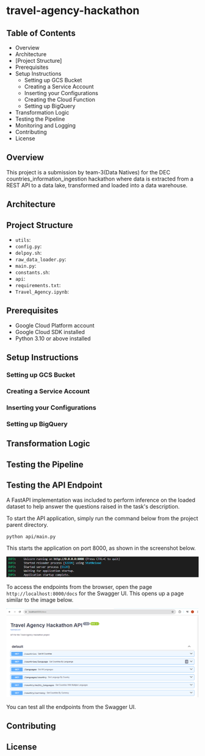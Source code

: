 # travel-agency-hackathon

## Table of Contents
- Overview
- Architecture
- [Project Structure]
- Prerequisites
- Setup Instructions
    - Setting up GCS Bucket
    - Creating a Service Account
    - Inserting your Configurations 
    - Creating the Cloud Function
    - Setting up BigQuery
- Transformation Logic
- Testing the Pipeline
- Monitoring and Logging
- Contributing
- License


## Overview
This project is a submission by team-3(Data Natives) for the DEC countries_information_ingestion hackathon where data is extracted from a REST API to a data lake, transformed and loaded into a data warehouse.


## Architecture


## Project Structure

- `utils`:
- `config.py`:
- `delpoy.sh`:
- `raw_data_loader.py`:
- `main.py`:
- `constants.sh`:
- `api`:
- `requirements.txt`:
- `Travel_Agency.ipynb`:


## Prerequisites
- Google Cloud Platform account
- Google Cloud SDK installed
- Python 3.10 or above installed

## Setup Instructions


### Setting up GCS Bucket

### Creating a Service Account


### Inserting your Configurations


### Setting up BigQuery


## Transformation Logic


## Testing the Pipeline

## Testing the API Endpoint  
A FastAPI implementation was included to perform inference on the loaded dataset to help answer the questions raised in the task's description.    
  
To start the API application, simply run the command below from the project parent directory.  
  
```BASH
python api/main.py
```  
  
This starts the application on port 8000, as shown in the screenshot below.  

![API Server Startup](./screenshots/api_server_startup.PNG)  
  
To access the endpoints from the browser, open the page `http://localhost:8000/docs` for the Swagger UI. This opens up a page similar to the image below.  
  
![Swagger UI](./screenshots/swagger_ui.PNG)  
  
You can test all the endpoints from the Swagger UI.

## Contributing

## License 
